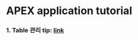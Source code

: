 # APEX application tutorial

### 1. Table 관리 tip: [link](https://github.com/odpkorea2020/APEX_tutorial/master/table_manage_tip.md)

